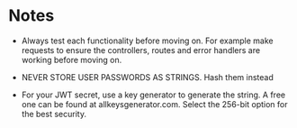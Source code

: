 Notes
=====

- Always test each functionality before moving on. For example make requests to ensure the controllers, routes and error handlers are working before moving on.

- NEVER STORE USER PASSWORDS AS STRINGS. Hash them instead

- For your JWT secret, use a key generator to generate the string. A free one can be found at allkeysgenerator.com. Select the 256-bit option for the best security.
